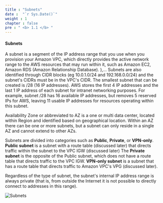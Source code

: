 ```yaml
---
title : "Subnets"
date :  "`r Sys.Date()`" 
weight : 1 
chapter : false
pre : " <b> 1.1 </b> "
---
```


#### Subnets

A subnet is a segment of the IP address range that you use when you provision your Amazon VPC, which directly provides the active network range to the AWS resources that may run within it, such as Amazon EC2, Amazon RDS (Amazon Relationship Database). ),... Subnets are also identified through CIDR blocks (eg 10.0.1.0/24 and 192.168.0.0/24) and the subnet's CIDRs must be in the VPC's CIDR. The smallest subnet that can be created is /28 (16 IP addresses). AWS stores the first 4 IP addresses and the last 1 IP address of each subnet for intranet networking purposes. For example, subnet /28 has 16 available IP addresses, but removes 5 reserved IPs for AWS, leaving 11 usable IP addresses for resources operating within this subnet.

Availability Zone or abbreviated to AZ is a one or multi data center, located within Region and identified based on geographical location. Within an AZ there can be one or more subnets, but a subnet can only reside in a single AZ and cannot extend to other AZs.

Subnets are divided into categories such as **Public**, **Private**, or **VPN-only**.
**Public subnet** is a subnet with a route table (discussed later) that directs traffic within the subnet to the VPC IGW (discussed later)
The **Private subnet** is the opposite of the Public subnet, which does not have a route table that directs traffic to the VPC IGW.
**VPN-only subnet** is a subnet that has a route table that directs traffic to Amazon VPC's VPG (discussed later).

Regardless of the type of subnet, the subnet's internal IP address range is always private (that is, from outside the Internet it is not possible to directly connect to addresses in this range).

![Subnets](/images/1-Introduce/subnet.png?featherlight=false&width=50pc)